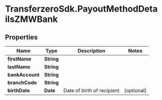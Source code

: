 # TransferzeroSdk.PayoutMethodDetailsZMWBank

## Properties
Name | Type | Description | Notes
------------ | ------------- | ------------- | -------------
**firstName** | **String** |  | 
**lastName** | **String** |  | 
**bankAccount** | **String** |  | 
**branchCode** | **String** |  | 
**birthDate** | **Date** | Date of birth of recipient | [optional] 


